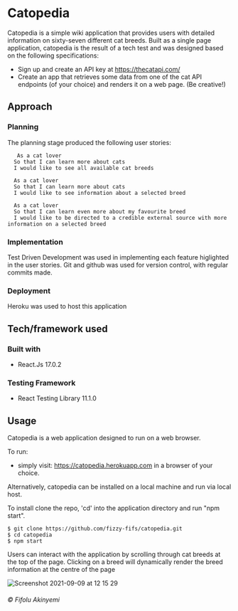 # Catopedia

Catopedia is a simple wiki application that provides users with detailed information on sixty-seven different cat breeds. Built as a single page application, catopedia is the result of a tech test and was designed based on the following specifications:
  * Sign up and create an API key at https://thecatapi.com/
  * Create an app that retrieves some data from one of the cat API endpoints (of your choice) and renders it on a web page. (Be creative!) 

## Approach
 ### Planning
 The planning stage produced the following user stories:
```
   As a cat lover
  So that I can learn more about cats
  I would like to see all available cat breeds 

  As a cat lover
  So that I can learn more about cats
  I would like to see information about a selected breed

  As a cat lover
  So that I can learn even more about my favourite breed
  I would like to be directed to a credible external source with more  information on a selected breed

```

### Implementation
  Test Driven Development was used in implementing each feature higlighted in the user stories. Git and github was used for version control, with regular commits made. 
  
### Deployment
 Heroku was used to host this application

## Tech/framework used
### Built with

  * React.Js 17.0.2

### Testing Framework
  * React Testing Library 11.1.0

## Usage
Catopedia is a web application designed to run on a web browser.

To run:
  * simply visit: https://catopedia.herokuapp.com in a browser of your choice.

Alternatively, catopedia can be installed on a local machine and run via local host.

To install clone the repo, 'cd' into the application directory and run "npm start".

```
$ git clone https://github.com/fizzy-fifs/catopedia.git
$ cd catopedia
$ npm start
```
 
Users can interact with the application by scrolling through cat breeds at the top of the page. Clicking on a breed will dynamically render the breed information at the centre of the page

![Screenshot 2021-09-09 at 12 15 29](https://user-images.githubusercontent.com/79870430/132676225-8a5aacee-99c0-498f-80c2-972029a1a382.png)


###### *© Fifolu Akinyemi*
